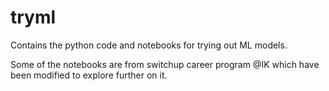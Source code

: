 # tryml
Contains the python code and notebooks for trying out ML models.

Some of the notebooks are from switchup career program @IK which have been modified to explore further on it.


